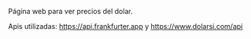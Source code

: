 Página web para ver precios del dolar.

Apis utilizadas: https://api.frankfurter.app y https://www.dolarsi.com/api
